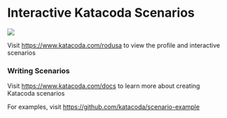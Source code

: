 # Interactive Katacoda Scenarios

[![](http://shields.katacoda.com/katacoda/rodusa/count.svg)](https://www.katacoda.com/rodusa "Get your profile on Katacoda.com")

Visit https://www.katacoda.com/rodusa to view the profile and interactive scenarios

### Writing Scenarios
Visit https://www.katacoda.com/docs to learn more about creating Katacoda scenarios

For examples, visit https://github.com/katacoda/scenario-example
